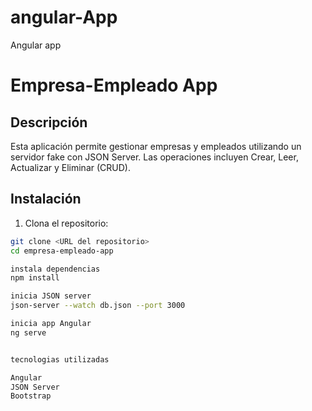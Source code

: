 # angular-App
Angular app 
# Empresa-Empleado App

## Descripción

Esta aplicación permite gestionar empresas y empleados utilizando un servidor fake con JSON Server. Las operaciones incluyen Crear, Leer, Actualizar y Eliminar (CRUD).

## Instalación

1. Clona el repositorio:

```bash
git clone <URL del repositorio>
cd empresa-empleado-app

instala dependencias
npm install

inicia JSON server
json-server --watch db.json --port 3000

inicia app Angular
ng serve


tecnologias utilizadas

Angular
JSON Server
Bootstrap

